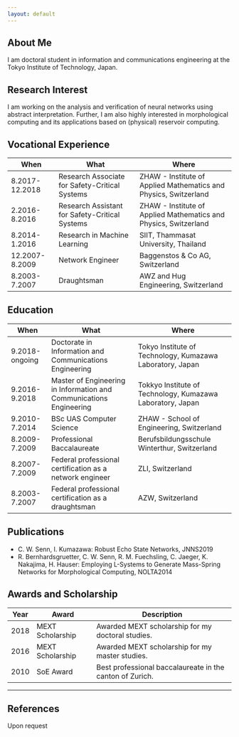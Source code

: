 ```yaml
---
layout: default
---
```


## About Me

I am doctoral student in information and communications engineering at the Tokyo Institute of Technology, Japan.

## Research Interest

I am working on the analysis and verification of neural networks using abstract interpretation. Further, I am also highly interested in morphological computing and its applications based on (physical) reservoir computing.

## Vocational Experience

When | What | Where
-----|------|------
8.2017-12.2018 | Research Associate for Safety-Critical Systems | ZHAW - Institute of Applied Mathematics and Physics, Switzerland
2.2016-8.2016 | Research Assistant for Safety-Critical Systems | ZHAW - Institute of Applied Mathematics and Physics, Switzerland
8.2014-1.2016 | Research in Machine Learning | SIIT, Thammasat University, Thailand
12.2007-8.2009 | Network Engineer | Baggenstos & Co AG, Switzerland
8.2003-7.2007 | Draughtsman | AWZ and Hug Engineering, Switzerland

## Education

When | What | Where
-----|------|------
9.2018-ongoing | Doctorate in Information and Communications Engineering | Tokyo Institute of Technology, Kumazawa Laboratory, Japan
9.2016-9.2018 | Master of Engineering in Information and Communications Engineering | Tokkyo Institute of Technology, Kumazawa Laboratory, Japan
9.2010-7.2014 | BSc UAS Computer Science | ZHAW - School of Engineering, Switzerland
8.2009-7.2009 | Professional Baccalaureate | Berufsbildungsschule Winterthur, Switzerland
8.2007-7.2009 | Federal professional certification as a network engineer | ZLI, Switzerland
8.2003-7.2007 | Federal professional certification as a draughtsman | AZW, Switzerland

## Publications

- C. W. Senn, I. Kumazawa: Robust Echo State Networks, JNNS2019
- R. Bernhardsgruetter, C. W. Senn, R. M. Fuechsling, C. Jaeger, K. Nakajima, H. Hauser: Employing L-Systems to Generate Mass-Spring Networks for Morphological Computing, NOLTA2014

## Awards and Scholarship

Year | Award | Description
-----|-------|--------
2018 | MEXT Scholarship | Awarded MEXT scholarship for my doctoral studies.
2016 | MEXT Scholarship | Awarded MEXT scholarship for my master studies.
2010 | SoE Award | Best professional baccalaureate in the canton of Zurich.


---

## References
Upon request
